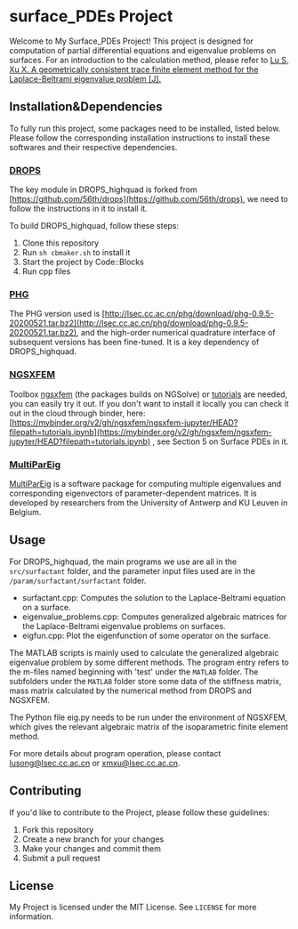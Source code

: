 # surface_PDEs Project
Welcome to My Surface_PDEs Project! This project is designed for computation of partial differential equations and eigenvalue problems on surfaces. 
For an introduction to the calculation method, please refer to [Lu S, Xu X. A geometrically consistent trace finite element method for the Laplace-Beltrami eigenvalue problem [J]. ](https://arxiv.org/abs/2108.02434)

## Installation&Dependencies
To fully run this project, some packages need to be installed, listed below. Please follow the corresponding installation instructions to install these softwares and their respective dependencies.
### [DROPS](https://www.igpm.rwth-aachen.de/forschung/drops)
The key module in DROPS_highquad is forked from [https://github.com/56th/drops](https://github.com/56th/drops), we need to follow the instructions in it to install it.

To build DROPS_highquad, follow these steps:
1. Clone this repository
2. Run `sh cbmaker.sh` to install it
3. Start the project by Code::Blocks
4. Run cpp files

### [PHG](http://lsec.cc.ac.cn/phg/)
The PHG version used is [http://lsec.cc.ac.cn/phg/download/phg-0.9.5-20200521.tar.bz2](http://lsec.cc.ac.cn/phg/download/phg-0.9.5-20200521.tar.bz2), and the high-order numerical quadrature interface of subsequent versions has been fine-tuned. It is a key dependency of DROPS_highquad.


### [NGSXFEM](https://github.com/ngsxfem/ngsxfem)
Toolbox [ngsxfem](https://github.com/ngsxfem/ngsxfem) (the packages builds on NGSolve) or [tutorials]( https://github.com/ngsxfem/ngsxfem-jupyter) are needed, you can easily try it out. If you don't want to install it locally you can check it out in the cloud through binder, here: [https://mybinder.org/v2/gh/ngsxfem/ngsxfem-jupyter/HEAD?filepath=tutorials.ipynb](https://mybinder.org/v2/gh/ngsxfem/ngsxfem-jupyter/HEAD?filepath=tutorials.ipynb) , see Section 5 on Surface PDEs in it.

### [MultiParEig](www.mathworks.com/matlabcentral/fileexchange/47844-multipareig)
[MultiParEig](www.mathworks.com/matlabcentral/fileexchange/47844-multipareig) is a software package for computing multiple eigenvalues and corresponding eigenvectors of parameter-dependent matrices. It is developed by researchers from the University of Antwerp and KU Leuven in Belgium.

## Usage
For DROPS_highquad, the main programs we use are all in the `src/surfactant` folder, and the parameter input files used are in the `/param/surfactant/surfactant` folder.
- surfactant.cpp: Computes the solution to the Laplace-Beltrami equation on a surface.
- eigenvalue_problems.cpp: Computes generalized algebraic matrices for the Laplace-Beltrami eigenvalue problems on surfaces.
- eigfun.cpp: Plot the eigenfunction of some operator on the surface.

The MATLAB scripts is mainly used to calculate the generalized algebraic eigenvalue problem by some different methods. The program entry refers to the m-files named beginning with 'test' under the `MATLAB` folder. The subfolders under the `MATLAB` folder store some data of the stiffness matrix, mass matrix calculated by the numerical method from DROPS and NGSXFEM. 

The Python file eig.py needs to be run under the environment of NGSXFEM, which gives the relevant algebraic matrix of the isoparametric finite element method.

For more details about program operation, please contact [lusong@lsec.cc.ac.cn](lusong@lsec.cc.ac.cn) or [xmxu@lsec.cc.ac.cn](lusong@lsec.cc.ac.cn).



## Contributing

If you'd like to contribute to the Project, please follow these guidelines:

1. Fork this repository
2. Create a new branch for your changes
3. Make your changes and commit them
4. Submit a pull request

## License

My Project is licensed under the MIT License. See `LICENSE` for more information.
